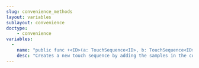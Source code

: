 ```yaml
---
slug: convenience_methods
layout: variables
sublayout: convenience
doctype:
    - convenience
variables:
  -
    name: "public func +<ID>(a: TouchSequence<ID>, b: TouchSequence<ID>) -> TouchSequence<ID>"
    desc: "Creates a new touch sequence by adding the samples in the constituent sequences."
---
```

